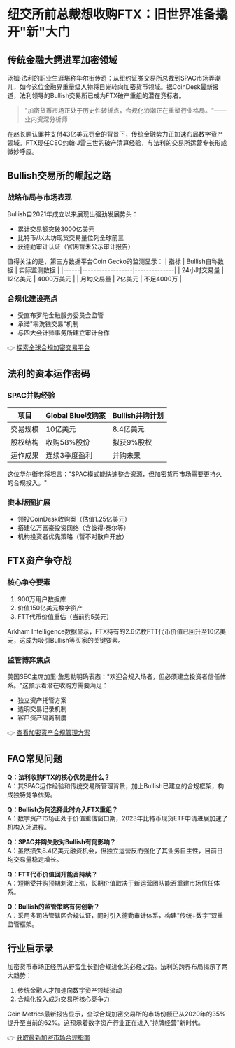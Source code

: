 # 纽交所前总裁想收购FTX：旧世界准备撬开"新"大门

## 传统金融大鳄进军加密领域

汤姆·法利的职业生涯堪称华尔街传奇：从纽约证券交易所总裁到SPAC市场弄潮儿，如今这位金融界重量级人物将目光转向加密货币领域。据CoinDesk最新报道，法利领导的Bullish交易所已成为FTX破产重组的潜在竞标者。

> "加密货币市场正处于历史性转折点，合规化浪潮正在重塑行业格局。"——业内资深分析师

在赵长鹏认罪并支付43亿美元罚金的背景下，传统金融势力正加速布局数字资产领域。FTX现任CEO约翰·J雷三世的破产清算经验，与法利的交易所运营专长形成微妙呼应。

## Bullish交易所的崛起之路

### 战略布局与市场表现
Bullish自2021年成立以来展现出强劲发展势头：
- 累计交易额突破3000亿美元
- 比特币/以太坊现货交易量位列全球前三
- 获德勤审计认证（官网暂未公示审计报告）

值得关注的是，第三方数据平台Coin Gecko的监测显示：
| 指标 | Bullish自称数据 | 实际监测数据 |
|------|------------------|--------------|
| 24小时交易量 | 12亿美元 | 4000万美元 |
| 月均交易量 | 7亿美元 | 不足4000万 |

### 合规化建设亮点
- 受直布罗陀金融服务委员会监管
- 承诺"零洗钱交易"机制
- 与四大会计师事务所建立审计合作

👉 [探索全球合规加密交易平台](https://bit.ly/okx_welcome)

## 法利的资本运作密码

### SPAC并购经验
| 项目 | Global Blue收购案 | Bullish并购计划 |
|------|--------------------|----------------|
| 交易规模 | 10亿美元 | 8.4亿美元 |
| 股权结构 | 收购58%股份 | 拟获9%股权 |
| 运作成果 | 连续3季度盈利 | 并购未果 |

这位华尔街老将坦言："SPAC模式能快速整合资源，但加密货币市场需要更持久的合规投入。"

### 资本版图扩展
- 领投CoinDesk收购案（估值1.25亿美元）
- 搭建亿万富豪投资网络（含彼得·泰尔等）
- 机构投资者优先策略（暂不对散户开放）

## FTX资产争夺战

### 核心争夺要素
1. 900万用户数据库
2. 价值150亿美元数字资产
3. FTT代币价值重估（当前约5美元）

Arkham Intelligence数据显示，FTX持有的2.6亿枚FTT代币价值已回升至10亿美元，这成为吸引Bullish等买家的关键要素。

### 监管博弈焦点
美国SEC主席加里·詹思勒明确表态："欢迎合规入场者，但必须建立投资者信任体系。"这预示着潜在收购方需要满足：
- 独立资产托管方案
- 透明交易记录机制
- 客户资产隔离制度

👉 [查看加密资产合规管理方案](https://bit.ly/okx_welcome)

## FAQ常见问题

**Q：法利收购FTX的核心优势是什么？**  
A：其SPAC运作经验和传统交易所管理背景，加上Bullish已建立的合规框架，构成独特竞争优势。

**Q：Bullish为何选择此时介入FTX重组？**  
A：数字资产市场正处于价值重估窗口期，2023年比特币现货ETF申请进展加速了机构入场进程。

**Q：SPAC并购失败对Bullish有何影响？**  
A：虽然损失8.4亿美元融资机会，但独立运营反而强化了其业务自主性，目前日均交易量稳定增长。

**Q：FTT代币价值回升能否持续？**  
A：短期受并购预期刺激上涨，长期价值取决于新运营团队能否重建市场信任体系。

**Q：Bullish的监管策略有何创新？**  
A：采用多司法管辖区合规认证，同时引入德勤审计体系，构建"传统+数字"双重监管框架。

## 行业启示录

加密货币市场正经历从野蛮生长到合规进化的必经之路。法利的跨界布局揭示了两大趋势：
1. 传统金融人才加速向数字资产领域流动
2. 合规化投入成为交易所核心竞争力

Coin Metrics最新报告显示，全球合规加密交易所的市场份额已从2020年的35%提升至当前的62%。这预示着数字资产行业正在进入"持牌经营"新时代。

👉 [获取最新加密市场合规指南](https://bit.ly/okx_welcome)